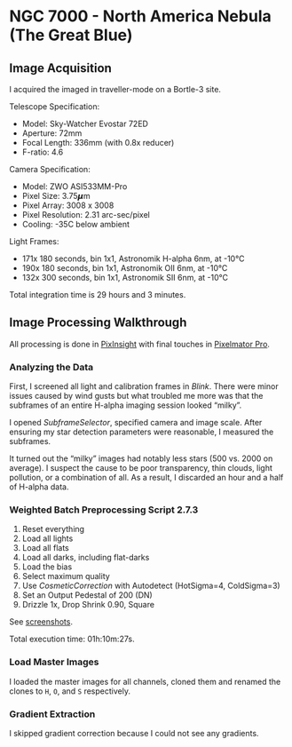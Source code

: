 # NGC 7000 - North America Nebula (The Great Blue)

## Image Acquisition 

I acquired the imaged in traveller-mode on a Bortle-3 site.

Telescope Specification:

- Model: Sky-Watcher Evostar 72ED
- Aperture: 72mm
- Focal Length: 336mm (with 0.8x reducer)
- F-ratio: 4.6

Camera Specification:

- Model: ZWO ASI533MM-Pro
- Pixel Size: 3.75𝞵m
- Pixel Array: 3008 x 3008
- Pixel Resolution: 2.31 arc-sec/pixel
- Cooling: -35C below ambient

Light Frames:

- 171x 180 seconds, bin 1x1, Astronomik H-alpha 6nm, at -10°C
- 190x 180 seconds, bin 1x1, Astronomik OII 6nm, at -10°C
- 132x 300 seconds, bin 1x1, Astronomik SII 6nm, at -10°C

Total integration time is 29 hours and 3 minutes.

## Image Processing Walkthrough

All processing is done in [PixInsight](https://pixinsight.com) with final touches in [Pixelmator Pro](https://www.pixelmator.com/pro/).

### Analyzing the Data

First, I screened all light and calibration frames in *Blink*. There were minor issues caused by wind gusts but what troubled me more was that the subframes of an entire H-alpha imaging session looked “milky”.

I opened *SubframeSelector*, specified camera and image scale. After ensuring my star detection parameters were reasonable, I measured the subframes.

It turned out the “milky” images had notably less stars (500 vs. 2000 on average). I suspect the cause to be poor transparency, thin clouds, light pollution, or a combination of all. As a result, I discarded an hour and a half of H-alpha data.


### Weighted Batch Preprocessing Script 2.7.3

1. Reset everything
2. Load all lights
3. Load all flats
4. Load all darks, including flat-darks
5. Load the bias
6. Select maximum quality
7. Use *CosmeticCorrection* with Autodetect (HotSigma=4, ColdSigma=3)
8. Set an Output Pedestal of 200 (DN)
9. Drizzle 1x, Drop Shrink 0.90, Square

See [screenshots](./media/wbpp/).

Total execution time: 01h:10m:27s.

### Load Master Images

I loaded the master images for all channels, cloned them and renamed the clones to `H`, `O`, and `S` respectively.

### Gradient Extraction

I skipped gradient correction because I could not see any gradients.